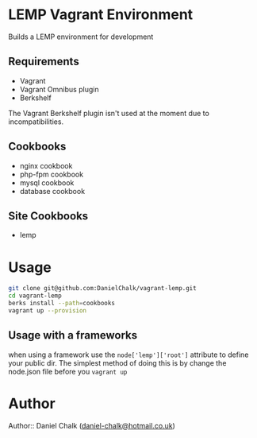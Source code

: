 # LEMP Vagrant Environment

Builds a LEMP environment for development

## Requirements

- Vagrant
- Vagrant Omnibus plugin
- Berkshelf

The Vagrant Berkshelf plugin isn't used at the moment due to incompatibilities.

## Cookbooks

- nginx cookbook
- php-fpm cookbook
- mysql cookbook
- database cookbook

## Site Cookbooks

- lemp

# Usage

```bash
git clone git@github.com:DanielChalk/vagrant-lemp.git
cd vagrant-lemp
berks install --path=cookbooks
vagrant up --provision
```

## Usage with a frameworks

when using a framework use the ```node['lemp']['root']``` attribute to define your public dir.
The simplest method of doing this is by change the node.json file before you ```vagrant up```

# Author

Author:: Daniel Chalk (<daniel-chalk@hotmail.co.uk>)
